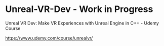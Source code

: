 # Unreal-VR-Dev - Work in Progress
Unreal VR Dev: Make VR Experiences with Unreal Engine in C++ - Udemy Course

https://www.udemy.com/course/unrealvr/

